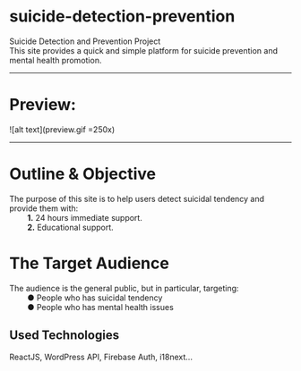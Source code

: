 # suicide-detection-prevention

Suicide Detection and Prevention Project<br/>
This site provides a quick and simple platform for suicide prevention and mental health promotion.<hr/>

# Preview:
![alt text](preview.gif =250x)<hr/>

# Outline & Objective

The purpose of this site is to help users detect suicidal tendency and provide them with:<br/>
&emsp;&emsp; <b>1.</b> 24 hours immediate support.<br/>
&emsp;&emsp; <b>2.</b> Educational support.<br/>

# The Target Audience

The audience is the general public, but in particular, targeting:<br/>
&emsp;&emsp; <b>●</b> People who has suicidal tendency<br/>
&emsp;&emsp; <b>●</b> People who has mental health issues<br/>

## Used Technologies

ReactJS, WordPress API, Firebase Auth, i18next...
